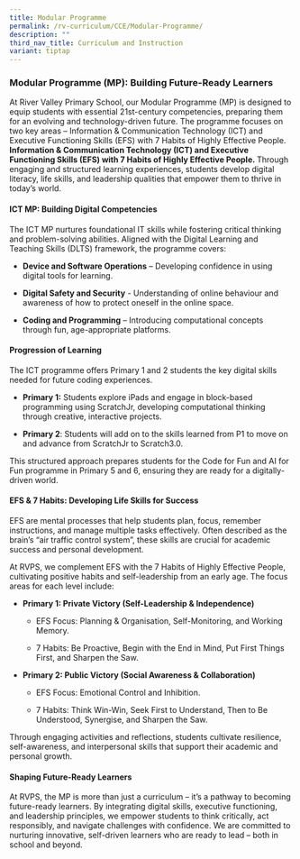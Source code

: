```yaml
---
title: Modular Programme
permalink: /rv-curriculum/CCE/Modular-Programme/
description: ""
third_nav_title: Curriculum and Instruction
variant: tiptap
---
```

<h3><strong>Modular Programme (MP): Building Future-Ready Learners</strong></h3>
<p>At River Valley Primary School, our Modular Programme (MP) is designed
to equip students with essential 21st-century competencies, preparing them
for an evolving and technology-driven future. The programme focuses on
two key areas – Information &amp; Communication Technology (ICT) and Executive
Functioning Skills (EFS) with 7 Habits of Highly Effective People. <strong>Information &amp; Communication Technology (ICT) and Executive Functioning Skills (EFS) with 7 Habits of Highly Effective People.&nbsp;</strong>Through
engaging and structured learning experiences, students develop digital
literacy, life skills, and leadership qualities that empower them to thrive
in today’s world.</p>
<p></p>
<h4><strong>ICT MP: Building Digital Competencies</strong></h4>
<p>The ICT MP nurtures foundational IT skills while fostering critical thinking
and problem-solving abilities. Aligned with the Digital Learning and Teaching
Skills (DLTS) framework, the programme covers:</p>
<ul data-tight="true" class="tight">
<li>
<p><strong>Device and Software Operations</strong> – Developing confidence
in using digital tools for learning.</p>
</li>
<li>
<p><strong>Digital Safety and Security</strong> - Understanding of online
behaviour and awareness of how to protect oneself in the online space.</p>
</li>
<li>
<p><strong>Coding and Programming</strong> – Introducing computational concepts
through fun, age-appropriate platforms.</p>
</li>
</ul>
<h4>Progression of Learning</h4>
<p>The ICT programme offers Primary 1 and 2 students the key digital skills
needed for future coding experiences.</p>
<ul data-tight="true" class="tight">
<li>
<p><strong>Primary 1:</strong> Students explore iPads and engage in block-based
programming using ScratchJr, developing computational thinking through
creative, interactive projects.</p>
</li>
<li>
<p><strong>Primary 2</strong>: Students will add on to the skills learned
from P1 to move on and advance from ScratchJr to Scratch3.0.</p>
</li>
</ul>
<p>This structured approach prepares students for the Code for Fun and AI
for Fun programme in Primary 5 and 6, ensuring they are ready for a digitally-driven
world.</p>
<h4><strong>EFS &amp; 7 Habits: Developing Life Skills for Success</strong></h4>
<p>EFS are mental processes that help students plan, focus, remember instructions,
and manage multiple tasks effectively. Often described as the brain’s “air
traffic control system”, these skills are crucial for academic success
and personal development.</p>
<p>At RVPS, we complement EFS with the 7 Habits of Highly Effective People,
cultivating positive habits and self-leadership from an early age. The
focus areas for each level include:</p>
<ul data-tight="true" class="tight">
<li>
<p><strong>Primary 1: Private Victory (Self-Leadership &amp; Independence)</strong>
</p>
<ul data-tight="true" class="tight">
<li>
<p>EFS Focus: Planning &amp; Organisation, Self-Monitoring, and Working Memory.</p>
</li>
<li>
<p>7 Habits: Be Proactive, Begin with the End in Mind, Put First Things First,
and Sharpen the Saw.</p>
</li>
</ul>
</li>
<li>
<p><strong>Primary 2: Public Victory (Social Awareness &amp; Collaboration)</strong>
</p>
<ul data-tight="true" class="tight">
<li>
<p>EFS Focus: Emotional Control and Inhibition.</p>
</li>
<li>
<p>7 Habits: Think Win-Win, Seek First to Understand, Then to Be Understood,
Synergise, and Sharpen the Saw.</p>
</li>
</ul>
</li>
</ul>
<p>Through engaging activities and reflections, students cultivate resilience,
self-awareness, and interpersonal skills that support their academic and
personal growth.</p>
<h4>Shaping Future-Ready Learners</h4>
<p>At RVPS, the MP is more than just a curriculum – it’s a pathway to becoming
future-ready learners. By integrating digital skills, executive functioning,
and leadership principles, we empower students to think critically, act
responsibly, and navigate challenges with confidence. We are committed
to nurturing innovative, self-driven learners who are ready to lead – both
in school and beyond.</p>